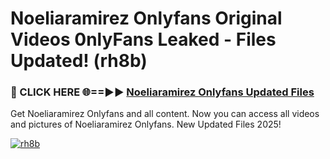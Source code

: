 # Noeliaramirez Onlyfans Original Videos 0nlyFans Leaked - Files Updated! (rh8b)

<h3>🔴 CLICK HERE 🌐==►► <a href="https://tinyurl.com/ehrbuxhb" rel="nofollow">Noeliaramirez Onlyfans Updated Files</a></h3>

Get Noeliaramirez Onlyfans and all content. Now you can access all videos and pictures of Noeliaramirez Onlyfans. New Updated Files 2025!

[![rh8b](https://i.imgur.com/lVYEuWS.gif)](https://tinyurl.com/ehrbuxhb)
